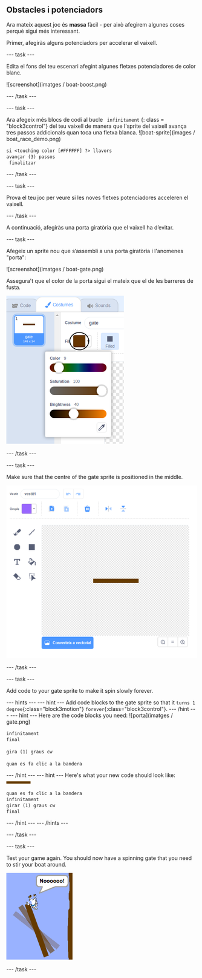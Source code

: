 ## Obstacles i potenciadors

Ara mateix aquest joc és **massa** fàcil - per això afegirem algunes coses perquè sigui més interessant.

Primer, afegiràs alguns potenciadors per accelerar el vaixell.

\--- task \---

Edita el fons del teu escenari afegint algunes fletxes potenciadores de color blanc.

![screenshot](imatges / boat-boost.png)

\--- /task \---

\--- task \---

Ara afegeix més blocs de codi al bucle ` infinitament` {: class = "block3control"} del teu vaixell de manera que l'sprite del vaixell avança tres passos addicionals quan toca una fletxa blanca. ![boat-sprite](images / boat_race_demo.png)

```blocks3
si <touching color [#FFFFFF] ?> llavors
avançar (3) passos
 finalitzar
```

\--- /task \---

\--- task \---

Prova el teu joc per veure si les noves fletxes potenciadores acceleren el vaixell.

\--- /task \---

A continuació, afegiràs una porta giratòria que el vaixell ha d’evitar.

\--- task \---

Afegeix un sprite nou que s’assembli a una porta giratòria i l'anomenes "porta":

![screenshot](imatges / boat-gate.png)

Assegura't que el color de la porta sigui el mateix que el de les barreres de fusta.

![screenshot](images/brown-hsv.png)

\--- /task \---

\--- task \---

Make sure that the centre of the gate sprite is positioned in the middle.

![screenshot](images/boat-center.png)

\--- /task \---

\--- task \---

Add code to your gate sprite to make it spin slowly forever.

\--- hints \--- \--- hint \--- Add code blocks to the gate sprite so that it `turns 1 degree`{:class="block3motion"} `forever`{:class="block3control"}. \--- /hint \--- \--- hint \--- Here are the code blocks you need: ![porta](imatges / gate.png)

```blocks3
infinitament
final

gira (1) graus cw

quan es fa clic a la bandera
```

\--- /hint \--- \--- hint \--- Here's what your new code should look like: ![gate](images/gate.png)

```blocks3
quan es fa clic a la bandera
infinitament
girar (1) graus cw
final
```

\--- /hint \--- \--- /hints \---

\--- /task \---

\--- task \---

Test your game again. You should now have a spinning gate that you need to stir your boat around.

![screenshot](images/boat-gate-test.png)

\--- /task \---